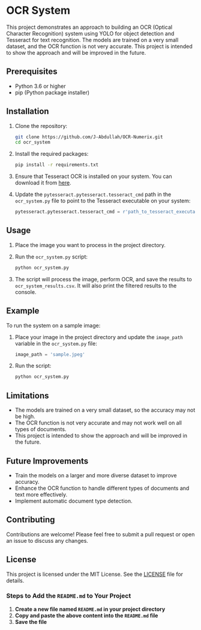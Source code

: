 # OCR System

This project demonstrates an approach to building an OCR (Optical Character Recognition) system using YOLO for object detection and Tesseract for text recognition. The models are trained on a very small dataset, and the OCR function is not very accurate. This project is intended to show the approach and will be improved in the future.

## Prerequisites

- Python 3.6 or higher
- pip (Python package installer)

## Installation

1. Clone the repository:
   ```bash
   git clone https://github.com/J-Abdullah/OCR-Numerix.git
   cd ocr_system
   ```

2. Install the required packages:
   ```bash
   pip install -r requirements.txt
   ```

3. Ensure that Tesseract OCR is installed on your system. You can download it from [here](https://github.com/tesseract-ocr/tesseract).

4. Update the `pytesseract.pytesseract.tesseract_cmd` path in the `ocr_system.py` file to point to the Tesseract executable on your system:
   ```python
   pytesseract.pytesseract.tesseract_cmd = r'path_to_tesseract_executable'
   ```

## Usage

1. Place the image you want to process in the project directory.

2. Run the `ocr_system.py` script:
   ```bash
   python ocr_system.py
   ```

3. The script will process the image, perform OCR, and save the results to `ocr_system_results.csv`. It will also print the filtered results to the console.

## Example

To run the system on a sample image:

1. Place your image in the project directory and update the `image_path` variable in the `ocr_system.py` file:
   ```python
   image_path = 'sample.jpeg'
   ```

2. Run the script:
   ```bash
   python ocr_system.py
   ```

## Limitations

- The models are trained on a very small dataset, so the accuracy may not be high.
- The OCR function is not very accurate and may not work well on all types of documents.
- This project is intended to show the approach and will be improved in the future.

## Future Improvements

- Train the models on a larger and more diverse dataset to improve accuracy.
- Enhance the OCR function to handle different types of documents and text more effectively.
- Implement automatic document type detection.

## Contributing

Contributions are welcome! Please feel free to submit a pull request or open an issue to discuss any changes.

## License

This project is licensed under the MIT License. See the [LICENSE](LICENSE) file for details.

### Steps to Add the `README.md` to Your Project

1. **Create a new file named `README.md` in your project directory**
2. **Copy and paste the above content into the `README.md` file**
3. **Save the file**

